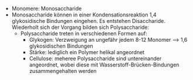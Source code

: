 - Monomere: Monosaccharide 
- Monosaccharide können in einer Kondensationsreaktion 1,4 glykosidische Bindungen eingehen. Es entstehen Disaccharide. Wiederholt sich der Vorgang bilden sich Polysaccharide:
	- Polysaccharide treten in verschiedenen Formen auf:
		- Glykogen: Verzweigung an ungefähr jedem 8-12 Monomer --> 1,6 glykosidischen Bindungen 
		- Stärke: lediglich ein Polymer helikal angeordnet 
		- Cellulose: meheree Polysaccharide sind untereinander angeordnet, wobei diese mit Wasserstoff-Brücken-Bindungen zusammengehalten werden 
